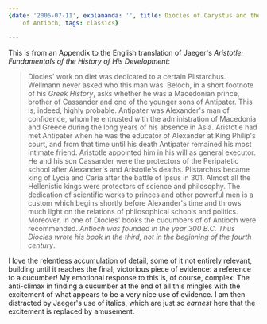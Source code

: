 ```yaml
---
{date: '2006-07-11', explananda: '', title: Diocles of Carystus and the cucumbers
	of Antioch, tags: classics}

---
```


This is from an Appendix to the English translation of Jaeger's <i>Aristotle:
Fundamentals of the History of His Development</i>: <blockquote>Diocles' work
on diet was dedicated to a certain Plistarchus. Wellmann never asked who this
man was. Beloch, in a short footnote of his <i>Greek History</i>, asks whether
he was a Macedonian prince, brother of Cassander and one of the younger sons of
Antipater. This is, indeed, highly probable. Antipater was Alexander's man of
confidence, whom he entrusted with the administration of Macedonia and Greece
during the long years of his absence in Asia. Aristotle had met Antipater when
he was the educator of Alexander at King Philip's court, and from that time
until his death Antipater remained his most intimate friend. Aristotle
appointed him in his will as general executor. He and his son Cassander were
the protectors of the Peripatetic school after Alexander's and Aristotle's
deaths. Plistarchus became king of Lycia and Caria after the battle of Ipsus
in 301. Almost all the Hellenistic kings were protectors of science and
philosophy. The dedication of scientific works to princes and other powerful
men is a custom which begins shortly before Alexander's time and throws much
light on the relations of philosophical schools and politics. Moreover, in one
of Diocles' books the cucumbers of of Antioch were recommended. <i>Antioch was
founded in the year 300 B.C. Thus Diocles wrote his book in the third, not in
the beginning of the fourth century</i>.</blockquote>I love the relentless
accumulation of detail, some of it not entirely relevant, building until it
reaches the final, victorious piece of evidence: a reference to a cucumber! My
emotional response to this is, of course, complex: The anti-climax in finding a
cucumber at the end of all this mingles with the excitement of what appears to
be a very nice use of evidence. I am then distracted by Jaeger's use of
italics, which are just so <i>earnest</i> here that the excitement is replaced
by amusement.
